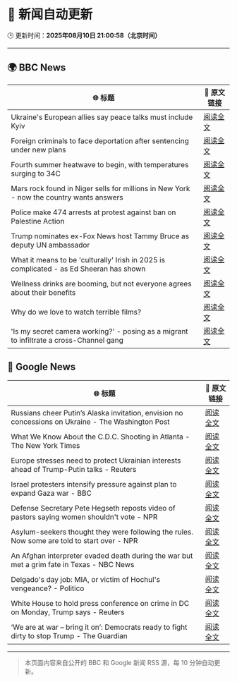 # 🧠 新闻自动更新

🕒 更新时间：**2025年08月10日 21:00:58（北京时间）**

---

## 🌍 BBC News

| 🌐 标题 | 🔗 原文链接 |
|--------|-------------|
| Ukraine's European allies say peace talks must include Kyiv | [阅读全文](https://www.bbc.com/news/articles/c0e9py7e28xo?at_medium=RSS&at_campaign=rss) |
| Foreign criminals to face deportation after sentencing under new plans | [阅读全文](https://www.bbc.com/news/articles/cn72dknzepjo?at_medium=RSS&at_campaign=rss) |
| Fourth summer heatwave to begin, with temperatures surging to 34C | [阅读全文](https://www.bbc.com/weather/articles/czjm4zl20wzo?at_medium=RSS&at_campaign=rss) |
| Mars rock found in Niger sells for millions in New York - now the country wants answers | [阅读全文](https://www.bbc.com/news/articles/cly3q635n4no?at_medium=RSS&at_campaign=rss) |
| Police make 474 arrests at protest against ban on Palestine Action | [阅读全文](https://www.bbc.com/news/articles/c8de6rq37v5o?at_medium=RSS&at_campaign=rss) |
| Trump nominates ex-Fox News host Tammy Bruce as deputy UN ambassador | [阅读全文](https://www.bbc.com/news/articles/cj9wv49xr0xo?at_medium=RSS&at_campaign=rss) |
| What it means to be 'culturally' Irish in 2025 is complicated - as Ed Sheeran has shown | [阅读全文](https://www.bbc.com/news/articles/cgln9y13x3yo?at_medium=RSS&at_campaign=rss) |
| Wellness drinks are booming, but not everyone agrees about their benefits | [阅读全文](https://www.bbc.com/news/articles/c4gdw0y4q7wo?at_medium=RSS&at_campaign=rss) |
| Why do we love to watch terrible films? | [阅读全文](https://www.bbc.com/news/articles/cy40e08k1p0o?at_medium=RSS&at_campaign=rss) |
| 'Is my secret camera working?' - posing as a migrant to infiltrate a cross-Channel gang | [阅读全文](https://www.bbc.com/news/articles/c04r5y5xv11o?at_medium=RSS&at_campaign=rss) |

## 📰 Google News

| 🌐 标题 | 🔗 原文链接 |
|--------|-------------|
| Russians cheer Putin’s Alaska invitation, envision no concessions on Ukraine - The Washington Post | [阅读全文](https://news.google.com/rss/articles/CBMiigFBVV95cUxNSXV5TzdLUnMzRXAtRjA5Z1NQRVhxbUdQVXNxQmVnX09fcS1sWDNOMDkyUF81NmJhWmlfYTh0SHVWaEg0dkJpVVlSblE5TXM4MGdDelVIUndzRm9yeXhKUjJDMmpkMTRtc3NqVXRzcnVaeUdRTmZ1Z3dzU2ZWNUlOUnZ6MEFMYlN5QVE?oc=5) |
| What We Know About the C.D.C. Shooting in Atlanta - The New York Times | [阅读全文](https://news.google.com/rss/articles/CBMicEFVX3lxTE9SZUF6N0REanFuQU05eE1Yakl3eEN3bmRWbU5GWW45ZVlzVlBEQzVKcC1xT3ZQNDI1S0hUNERPQkM3RjNMSDd2a2lBeUozOTFOWlBmNm82S0h3QmtfaU5mLV9UWDV1S3V1Mi1NamtsNi0?oc=5) |
| Europe stresses need to protect Ukrainian interests ahead of Trump-Putin talks - Reuters | [阅读全文](https://news.google.com/rss/articles/CBMivgFBVV95cUxOS1ZRVDRMd09veDNqMEFBV2ZrV3c0Yk5kM3NjRUVWUDNJU2N1MG96X3pEeVV5TTJ3UzZfOWxocFVyeDQ5TTV1dDNnQ2Vaa21hNmU1QWYyY0xGOUxfN1FZV3dDZXlFUUZQcDRENXdjWVEwdTd2S3N1dDZEM3VoaDdwUlplSTVqeDJiUU45dVZhZzMxZERlbVoxVWpybjFMMGdQOV9ocXNqUWVqVEl5Z3V1TWdxNzVLeS0wbGJLVWd3?oc=5) |
| Israel protesters intensify pressure against plan to expand Gaza war - BBC | [阅读全文](https://news.google.com/rss/articles/CBMiWkFVX3lxTE9zTTg2ckctb0puUGJNMElSZ09FWlRMZ255QUhJTzNCNWVLNnBRNHpfaS1wSDEwYjFLRmw3eGhrR1BjT3JNMEIyajJ5dTlsdGZaaGZSWl9LaUQxdw?oc=5) |
| Defense Secretary Pete Hegseth reposts video of pastors saying women shouldn't vote - NPR | [阅读全文](https://news.google.com/rss/articles/CBMigAFBVV95cUxOTzJnSm9JQWt2QWpldEN0NnVyQWctNGJxRzIxOGVRRnpWNzJqYmJqMmdIcVFfOWM5QWotaXBSOFRrZzgxdmNHZnkxSVlXNXFPNkpCV09aYWNUamVFM2NMLVV5a0lEem1pZ3ZaRHRUblNmM2oxRlMzZnRkOFAyV2hWYw?oc=5) |
| Asylum-seekers thought they were following the rules. Now some are told to start over - NPR | [阅读全文](https://news.google.com/rss/articles/CBMia0FVX3lxTE1XeHMta3BETHowc0x1SGg0cUVUVnVHamZRYXd6Wmdia19xeUdXcmN6VlQwLWxoZmtQYkIyLXh3UmlSOFNyVURibkRXLTFzVWM2U1NDS0tQd3JXZlBzYnFrVGtuWnYtOXlKREJV?oc=5) |
| An Afghan interpreter evaded death during the war but met a grim fate in Texas - NBC News | [阅读全文](https://news.google.com/rss/articles/CBMipgFBVV95cUxOT3JjUHN1S3ZtaTBndlQxd25HdjE0M1JVMFJ1N0lYdmdzZmRSNVFXcDhEMDVCcEtYdkFQc0R0dGdaTjAydmhuenM5aTFPdlAzcVRCZGp4WUd5Q2FfTERaWEZEc2dkelpYc3lDUG5GbWRoTVBaUkdXMUJrNXRGRFpPd2hGTGFJRGhIMHY4TFZxQ0dQc3VjUXdMRkdob2NVSUhUMjk0Y2lR0gFWQVVfeXFMUGVRdzFaMEZ6RHZINVhNaVAyUllZdG9KQlhWaDJwWmVLR2VHc0JsZHpfQW5wZlpKeUp3TEp4NzEwVDM4RVRZdzVWSC1mSWlMcE43R210ekE?oc=5) |
| Delgado's day job: MIA, or victim of Hochul's vengeance? - Politico | [阅读全文](https://news.google.com/rss/articles/CBMiowFBVV95cUxOMElWSHVMOFl4SExnNTJEZnNuejYxWVNQaHk3Z0UwelUxT29lYTZ5YXhtRl9GOERkWVc4cVZnOGRYY0JTSnRaVnpOdDZSbUdpWk5yNkV3c0NLQkF0WFRlM1RwMDRCWkZaR29Vd05KeFM5c2VPR2xoZEhBQVNLeDhtZkxfb24zVE5LTTVaV1BDMHUwT1Etb2piNWJ1cTJYVGh3ajJz?oc=5) |
| White House to hold press conference on crime in DC on Monday, Trump says - Reuters | [阅读全文](https://news.google.com/rss/articles/CBMiqAFBVV95cUxNNm1rZHNCVVhydVpfSEZfQ2RtMjllZFZRTDFiMDJLWm1oQy11ZkxzaDgwT00wcjZXUzItY25HUC0tX3lobThpd3dDa0xlLWJzU0tRM2NTeTl6NEtFeHhaa0NxY3lDeWx5YW5PeXlnTlBjT3pFbzMtVzE2c0RSNlo0ZGJZMDM1QndTZmVnMzNScXlsZV9CZUc2SlkwVFgzQ19yamJva01rRlk?oc=5) |
| ‘We are at war – bring it on’: Democrats ready to fight dirty to stop Trump - The Guardian | [阅读全文](https://news.google.com/rss/articles/CBMijwFBVV95cUxOVmhWQ2kzNVFkV2ZEaEFtQlFlY295ODQweEtkc3BMY2hNSWFKcWRuVmJzd3BMd0JRVnN4YlA5VFNkZjh2TDhnRU0tb1k5NGU1ejdyZVhUMnE5OUk4Vl8yV3FIVHVUNlNQVGQ5MHEyVWZxNUJ0Y2N0V21JWXItaHFjT2lReTAzakd6dm50TTNwcw?oc=5) |

---
> 本页面内容来自公开的 BBC 和 Google 新闻 RSS 源，每 10 分钟自动更新。